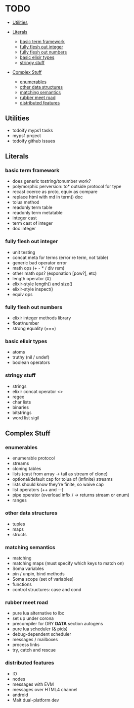 TODO
====

<!-- MDTOC maxdepth:6 firsth1:0 numbering:0 flatten:0 bullets:1 updateOnSave:1 -->

-	[Utilities](#utilities)  
-	[Literals](#literals)  

	-	[basic term framework](#basic-term-framework)  
	-	[fully flesh out integer](#fully-flesh-out-integer)  
	-	[fully flesh out numbers](#fully-flesh-out-numbers)  
	-	[basic elixir types](#basic-elixir-types)  
	-	[stringy stuff](#stringy-stuff)  
-	[Complex Stuff](#complex-stuff)  

	-	[enumerables](#enumerables)  
	-	[other data structures](#other-data-structures)  
	-	[matching semantics](#matching-semantics)  
	-	[rubber meet road](#rubber-meet-road)  
	-	[distributed features](#distributed-features)  

<!-- /MDTOC -->

Utilities
---------

-	todoify myps1 tasks
-	myps1 project
-	todoify github issues

Literals
--------

### basic term framework

-	does generic tostring/tonumber work?
-	polymorphic perversion: to* outside protocol for type
-	recast coerce as proto, equiv as compare
-	replace html with md in term() doc
-	tolua method
-	readonly term table
-	readonly term metatable
-	integer cast
-	term cast of integer
-	doc integer

### fully flesh out integer

-	unit testing
-	concat meta for terms (error re term, not table)
-	generic bad operator error
-	math ops (+ - * / div rem)
-	other math ops? (exponation [pow?], etc)
-	length operator (#)
-	elixir-style length() and size()
-	elixir-style inspect()
-	equiv ops

### fully flesh out numbers

-	elixir integer methods library
-	float/number
-	strong equality (===)

### basic elixir types

-	atoms
-	truthy (nil / undef)
-	boolean operators

### stringy stuff

-	strings
-	elixir concat operator <>
-	regex
-	char lists
-	binaries
-	bitstrings
-	word list sigil

Complex Stuff
-------------

### enumerables

-	enumerable protocol
-	streams
-	cloning tables
-	lists (cast from array -> tail as stream of clone)
-	optional/default cap for tolua of (infinite) streams
-	lists should know they're finite, so waive cap
-	list operators (++ and --)
-	pipe operator (overload infix / -> returns stream or enum)
-	ranges

### other data structures

-	tuples
-	maps
-	structs

### matching semantics

-	matching
-	matching maps (must specify which keys to match on)
-	Soma variables
-	pin / unpin, bind methods
-	Soma scope (set of variables)
-	functions
-	control structures: case and cond

### rubber meet road

-	pure lua alternative to lbc
-	set up under corona
-	precompiler for DRY **DATA** section autogens
-	pure lua scheduler (& pids)
-	debug-dependent scheduler
-	messages / mailboxes
-	process links
-	try, catch and rescue

### distributed features

-	IO
-	nodes
-	messages with EVM
-	messages over HTML4 channel
-	android
-	Malt dual-platform dev

